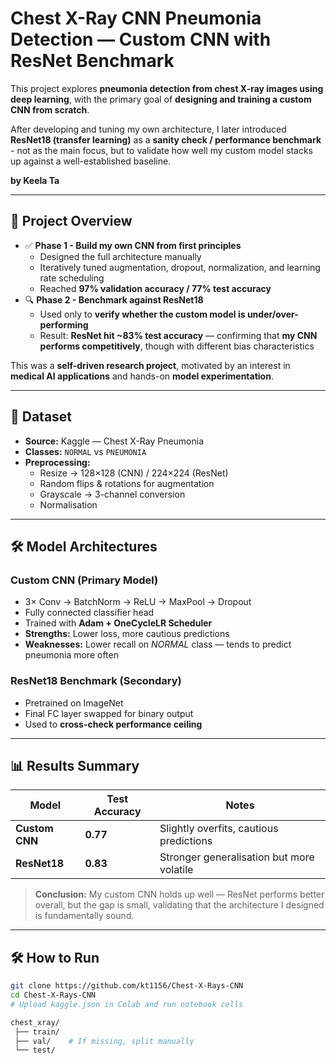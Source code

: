 # Chest X-Ray CNN Pneumonia Detection — Custom CNN with ResNet Benchmark

This project explores **pneumonia detection from chest X-ray images using deep learning**, with the primary goal of **designing and training a custom CNN from scratch**.

After developing and tuning my own architecture, I later introduced **ResNet18 (transfer learning)** as a **sanity check / performance benchmark** - not as the main focus, but to validate how well my custom model stacks up against a well-established baseline.

**by Keela Ta**

---

## 🚀 Project Overview

- ✅ **Phase 1 - Build my own CNN from first principles**
  - Designed the full architecture manually
  - Iteratively tuned augmentation, dropout, normalization, and learning rate scheduling
  - Reached **97% validation accuracy / 77% test accuracy**
- 🔍 **Phase 2 - Benchmark against ResNet18**
  - Used only to **verify whether the custom model is under/over-performing**
  - Result: **ResNet hit ~83% test accuracy** — confirming that **my CNN performs competitively**, though with different bias characteristics

This was a **self-driven research project**, motivated by an interest in **medical AI applications** and hands-on **model experimentation**.

---

## 📂 Dataset

- **Source:** Kaggle — Chest X-Ray Pneumonia
- **Classes:** `NORMAL` vs `PNEUMONIA`
- **Preprocessing:**
  - Resize → 128×128 (CNN) / 224×224 (ResNet)
  - Random flips & rotations for augmentation
  - Grayscale → 3-channel conversion
  - Normalisation

---

## 🛠️ Model Architectures

### Custom CNN (Primary Model)

- 3× Conv → BatchNorm → ReLU → MaxPool → Dropout
- Fully connected classifier head
- Trained with **Adam + OneCycleLR Scheduler**
- **Strengths:** Lower loss, more cautious predictions  
- **Weaknesses:** Lower recall on *NORMAL* class — tends to predict pneumonia more often

### ResNet18 Benchmark (Secondary)

- Pretrained on ImageNet
- Final FC layer swapped for binary output
- Used to **cross-check performance ceiling**

---

## 📊 Results Summary

| Model          | Test Accuracy | Notes                                    |
|----------------|---------------|------------------------------------------|
| **Custom CNN** | **0.77**      | Slightly overfits, cautious predictions  |
| **ResNet18**   | **0.83**      | Stronger generalisation but more volatile|

> **Conclusion:** My custom CNN holds up well — ResNet performs better overall, but the gap is small, validating that the architecture I designed is fundamentally sound.

---

## 🛠️ How to Run

```bash
git clone https://github.com/kt1156/Chest-X-Rays-CNN
cd Chest-X-Rays-CNN
# Upload kaggle.json in Colab and run notebook cells

chest_xray/
 ├── train/
 ├── val/    # If missing, split manually
 └── test/
